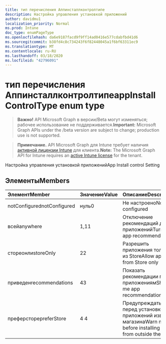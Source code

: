 ```yaml
---
title: тип перечисления Аппинсталлконтролтипе
description: Настройка управления установкой приложений
author: davidmu1
localization_priority: Normal
ms.prod: Intune
doc_type: enumPageType
ms.openlocfilehash: da6e9187facd9f9ff14ad0416e577cdabfbd41d6
ms.sourcegitcommit: b38fd4c8c734243f6f82448045a1f6bf63311ec9
ms.translationtype: MT
ms.contentlocale: ru-RU
ms.lasthandoff: 03/18/2020
ms.locfileid: "42796091"
---
```

# <a name="appinstallcontroltype-enum-type"></a><span data-ttu-id="fb7f3-103">тип перечисления Аппинсталлконтролтипе</span><span class="sxs-lookup"><span data-stu-id="fb7f3-103">appInstallControlType enum type</span></span>

> <span data-ttu-id="fb7f3-104">**Важно!** API Microsoft Graph в версии/Beta могут изменяться; рабочее использование не поддерживается.</span><span class="sxs-lookup"><span data-stu-id="fb7f3-104">**Important:** Microsoft Graph APIs under the /beta version are subject to change; production use is not supported.</span></span>

> <span data-ttu-id="fb7f3-105">**Примечание.** API Microsoft Graph для Intune требует наличия [активной лицензии Intune](https://go.microsoft.com/fwlink/?linkid=839381) для клиента.</span><span class="sxs-lookup"><span data-stu-id="fb7f3-105">**Note:** The Microsoft Graph API for Intune requires an [active Intune license](https://go.microsoft.com/fwlink/?linkid=839381) for the tenant.</span></span>

<span data-ttu-id="fb7f3-106">Настройка управления установкой приложений</span><span class="sxs-lookup"><span data-stu-id="fb7f3-106">App Install control Setting</span></span>

## <a name="members"></a><span data-ttu-id="fb7f3-107">Элементы</span><span class="sxs-lookup"><span data-stu-id="fb7f3-107">Members</span></span>
|<span data-ttu-id="fb7f3-108">Элемент</span><span class="sxs-lookup"><span data-stu-id="fb7f3-108">Member</span></span>|<span data-ttu-id="fb7f3-109">Значение</span><span class="sxs-lookup"><span data-stu-id="fb7f3-109">Value</span></span>|<span data-ttu-id="fb7f3-110">Описание</span><span class="sxs-lookup"><span data-stu-id="fb7f3-110">Description</span></span>|
|:---|:---|:---|
|<span data-ttu-id="fb7f3-111">notConfigured</span><span class="sxs-lookup"><span data-stu-id="fb7f3-111">notConfigured</span></span>|<span data-ttu-id="fb7f3-112">нуль</span><span class="sxs-lookup"><span data-stu-id="fb7f3-112">0</span></span>|<span data-ttu-id="fb7f3-113">Не настроено</span><span class="sxs-lookup"><span data-stu-id="fb7f3-113">Not configured</span></span>|
|<span data-ttu-id="fb7f3-114">всей</span><span class="sxs-lookup"><span data-stu-id="fb7f3-114">anywhere</span></span>|<span data-ttu-id="fb7f3-115">1,1</span><span class="sxs-lookup"><span data-stu-id="fb7f3-115">1</span></span>|<span data-ttu-id="fb7f3-116">Отключение рекомендаций для приложений</span><span class="sxs-lookup"><span data-stu-id="fb7f3-116">Turn off app recommendations</span></span>|
|<span data-ttu-id="fb7f3-117">стореонли</span><span class="sxs-lookup"><span data-stu-id="fb7f3-117">storeOnly</span></span>|<span data-ttu-id="fb7f3-118">2</span><span class="sxs-lookup"><span data-stu-id="fb7f3-118">2</span></span>|<span data-ttu-id="fb7f3-119">Разрешить приложения только из Store</span><span class="sxs-lookup"><span data-stu-id="fb7f3-119">Allow apps from Store only</span></span>|
|<span data-ttu-id="fb7f3-120">приведен</span><span class="sxs-lookup"><span data-stu-id="fb7f3-120">recommendations</span></span>|<span data-ttu-id="fb7f3-121">4</span><span class="sxs-lookup"><span data-stu-id="fb7f3-121">3</span></span>|<span data-ttu-id="fb7f3-122">Показать рекомендации по приложениям</span><span class="sxs-lookup"><span data-stu-id="fb7f3-122">Show me app recommendations</span></span>|
|<span data-ttu-id="fb7f3-123">преферсторе</span><span class="sxs-lookup"><span data-stu-id="fb7f3-123">preferStore</span></span>|<span data-ttu-id="fb7f3-124">4 </span><span class="sxs-lookup"><span data-stu-id="fb7f3-124">4</span></span>|<span data-ttu-id="fb7f3-125">Предупреждать перед установкой приложений извне магазина</span><span class="sxs-lookup"><span data-stu-id="fb7f3-125">Warn me before installing apps from outside the Store</span></span>|



